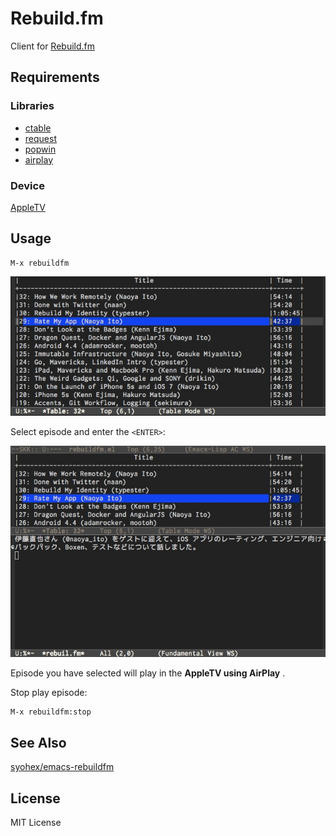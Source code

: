 Rebuild.fm
====================

Client for [Rebuild.fm](http://rebuild.fm)

Requirements
-------------

### Libraries

* [ctable](https://github.com/kiwanami/emacs-ctable)
* [request](https://github.com/tkf/emacs-request)
* [popwin](https://github.com/m2ym/popwin-el)
* [airplay](https://github.com/gongo/airplay-el)

### Device

[AppleTV](https://www.apple.com/jp/appletv/)

Usage
------

```
M-x rebuildfm
```

![](https://github.com/gongo/emacs-rebuildfm/raw/master/images/table.jpg)

Select episode and enter the `<ENTER>`:

![](https://github.com/gongo/emacs-rebuildfm/raw/master/images/view.jpg)

Episode you have selected will play in the **AppleTV using AirPlay** .

Stop play episode:

```
M-x rebuildfm:stop
```

See Also
----------

[syohex/emacs-rebuildfm](https://github.com/syohex/emacs-rebuildfm)


License
----------

MIT License
